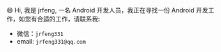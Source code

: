 😄 Hi, 我是 jrfeng, 一名 Android 开发人员，我正在寻找一份 Android 开发工作，如您有合适的工作，请联系我:

* 微信：`jrfeng331`
* email: `jrfeng331@qq.com`
